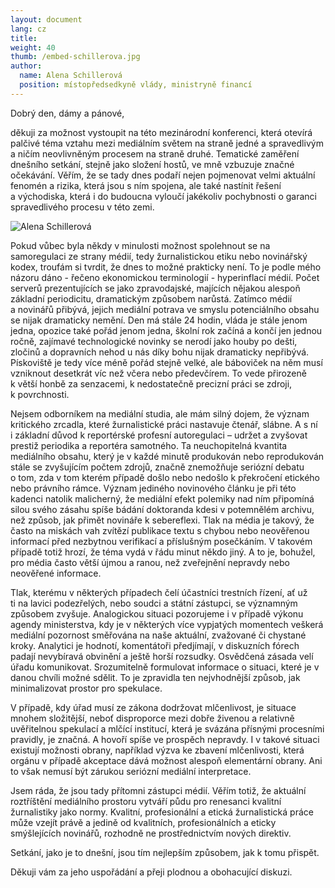```yaml
---
layout: document
lang: cz
title:
weight: 40
thumb: /embed-schillerova.jpg
author:
  name: Alena Schillerová
  position: místopředsedkyně vlády, ministryně financí
---
```


Dobrý den, dámy a&nbsp;pánové,

děkuji za&nbsp;možnost vystoupit na&nbsp;této mezinárodní konferenci, která otevírá palčivé téma vztahu mezi mediálním světem na&nbsp;straně jedné a&nbsp;spravedlivým a&nbsp;ničím neovlivněným procesem na&nbsp;straně druhé. Tematické zaměření dnešního setkání, stejně jako složení hostů, ve&nbsp;mně vzbuzuje značné očekávání. Věřím, že se&nbsp;tady dnes podaří nejen pojmenovat velmi aktuální fenomén a&nbsp;rizika, která jsou s&nbsp;ním spojena, ale také nastínit řešení a&nbsp;východiska, která i&nbsp;do budoucna vyloučí jakékoliv pochybnosti o&nbsp;garanci spravedlivého procesu v&nbsp;této zemi.

![Alena Schillerová](/blog/assets/img/schillerova.jpeg)

Pokud vůbec byla někdy v&nbsp;minulosti možnost spolehnout se&nbsp;na samoregulaci ze&nbsp;strany médií, tedy žurnalistickou etiku nebo novinářský kodex, troufám si&nbsp;tvrdit, že dnes to&nbsp;možné prakticky není. To&nbsp;je podle mého názoru dáno - řečeno ekonomickou terminologií - hyperinflací médií. Počet serverů prezentujících se&nbsp;jako zpravodajské, majících nějakou alespoň základní periodicitu, dramatickým způsobem narůstá. Zatímco médií a&nbsp;novinářů přibývá, jejich mediální potrava ve&nbsp;smyslu potenciálního obsahu se&nbsp;nijak dramaticky nemění. Den má stále 24&nbsp;hodin, vláda je&nbsp;stále jenom jedna, opozice také pořád jenom jedna, školní rok začíná a&nbsp;končí jen jednou ročně, zajímavé technologické novinky se&nbsp;nerodí jako houby po&nbsp;dešti, zločinů a&nbsp;dopravních nehod u&nbsp;nás díky bohu nijak dramaticky nepřibývá. Pískoviště je&nbsp;tedy více méně pořád stejně velké, ale báboviček na&nbsp;něm musí vzniknout desetkrát víc než včera nebo předevčírem. To&nbsp;vede přirozeně k&nbsp;větší honbě za&nbsp;senzacemi, k&nbsp;nedostatečně precizní práci se&nbsp;zdroji, k&nbsp;povrchnosti.

Nejsem odborníkem na&nbsp;mediální studia, ale mám silný dojem, že význam kritického zrcadla, které žurnalistické práci nastavuje čtenář, slábne. A&nbsp;s ní i&nbsp;základní důvod k&nbsp;reportérské profesní autoregulaci – udržet a&nbsp;zvyšovat prestiž periodika a&nbsp;reportéra samotného. Ta&nbsp;neuchopitelná kvantita mediálního obsahu, který je&nbsp;v každé minutě produkován nebo reprodukován stále se&nbsp;zvyšujícím počtem zdrojů, značně znemožňuje seriózní debatu o&nbsp;tom, zda v&nbsp;tom kterém případě došlo nebo nedošlo k&nbsp;překročení etického nebo právního rámce. Význam jediného novinového článku je&nbsp;při této kadenci natolik malicherný, že mediální efekt polemiky nad ním připomíná silou svého zásahu spíše bádání doktoranda kdesi v&nbsp;potemnělém archivu, než způsob, jak přimět novináře k&nbsp;sebereflexi.
Tlak na&nbsp;média je&nbsp;takový, že často na&nbsp;miskách vah zvítězí publikace textu s&nbsp;chybou nebo neověřenou informací před nezbytnou verifikací a&nbsp;příslušným posečkáním. V&nbsp;takovém případě totiž hrozí, že téma vydá v&nbsp;řádu minut někdo jiný. A&nbsp;to je, bohužel, pro média často větší újmou a&nbsp;ranou, než zveřejnění nepravdy nebo neověřené informace.

Tlak, kterému v&nbsp;některých případech čelí účastníci trestních řízení, ať už ti&nbsp;na lavici podezřelých, nebo soudci a&nbsp;státní zástupci, se&nbsp;významným způsobem zvyšuje. Analogickou situaci pozorujeme i&nbsp;v případě výkonu agendy ministerstva, kdy je v&nbsp;některých více vypjatých momentech veškerá mediální pozornost směřována na&nbsp;naše aktuální, zvažované či chystané kroky. Analytici je&nbsp;hodnotí, komentátoři předjímají, v&nbsp;diskuzních fórech padají nevybíravá obvinění a&nbsp;ještě horší rozsudky. Osvědčená zásada velí úřadu komunikovat. Srozumitelně formulovat informace o&nbsp;situaci, které je&nbsp;v danou chvíli možné sdělit. To&nbsp;je zpravidla ten nejvhodnější způsob, jak minimalizovat prostor pro spekulace.

V&nbsp;případě, kdy úřad musí ze&nbsp;zákona dodržovat mlčenlivost, je&nbsp;situace mnohem složitější, neboť disproporce mezi dobře živenou a&nbsp;relativně uvěřitelnou spekulací a&nbsp;mlčící institucí, která je&nbsp;svázána přísnými procesními pravidly, je&nbsp;značná. A&nbsp;hovoří spíše ve&nbsp;prospěch nepravdy. I&nbsp;v takové situaci existují možnosti obrany, například výzva ke&nbsp;zbavení mlčenlivosti, která orgánu v&nbsp;případě akceptace dává možnost alespoň elementární obrany. Ani to&nbsp;však nemusí být zárukou seriózní mediální interpretace.

Jsem ráda, že jsou tady přítomni zástupci médií. Věřím totiž, že aktuální roztříštění mediálního prostoru vytváří půdu pro renesanci kvalitní žurnalistiky jako normy. Kvalitní, profesionální a&nbsp;etická žurnalistická práce může vzejít právě a&nbsp;jedině od&nbsp;kvalitních, profesionálních a&nbsp;eticky smýšlejících novinářů, rozhodně ne&nbsp;prostřednictvím nových direktiv.

Setkání, jako je&nbsp;to dnešní, jsou tím nejlepším způsobem, jak k&nbsp;tomu přispět.

Děkuji vám za&nbsp;jeho uspořádání a&nbsp;přeji plodnou a&nbsp;obohacující diskuzi.
